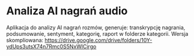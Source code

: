 # Analiza AI nagrań audio
Aplikacja do analizy AI nagrań rozmów, generuje: transkrypcję nagrania, podsumowanie, sentyment, kategorię, raport w folderze kategorii.
Wersja skompliowana: https://drive.google.com/drive/folders/10Y-ydUps3utsX74n7Rmc0S5NxWlCirgo

